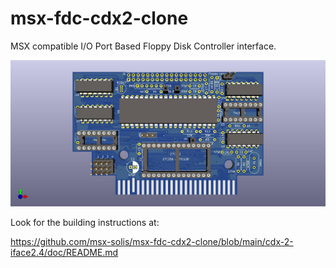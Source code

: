 # msx-fdc-cdx2-clone
MSX compatible I/O Port Based Floppy Disk Controller interface.

![card](/cdx-2-iface2.4/kicad/microsol-CDX2-F.jpg)

Look for the building instructions at:

https://github.com/msx-solis/msx-fdc-cdx2-clone/blob/main/cdx-2-iface2.4/doc/README.md
